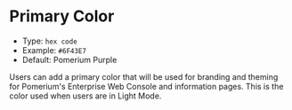 # Primary Color

- Type: `hex code`
- Example: `#6F43E7`
- Default: Pomerium Purple

Users can add a primary color that will be used for branding and theming for Pomerium's Enterprise Web Console and information pages. This is the color used when users are in Light Mode.
